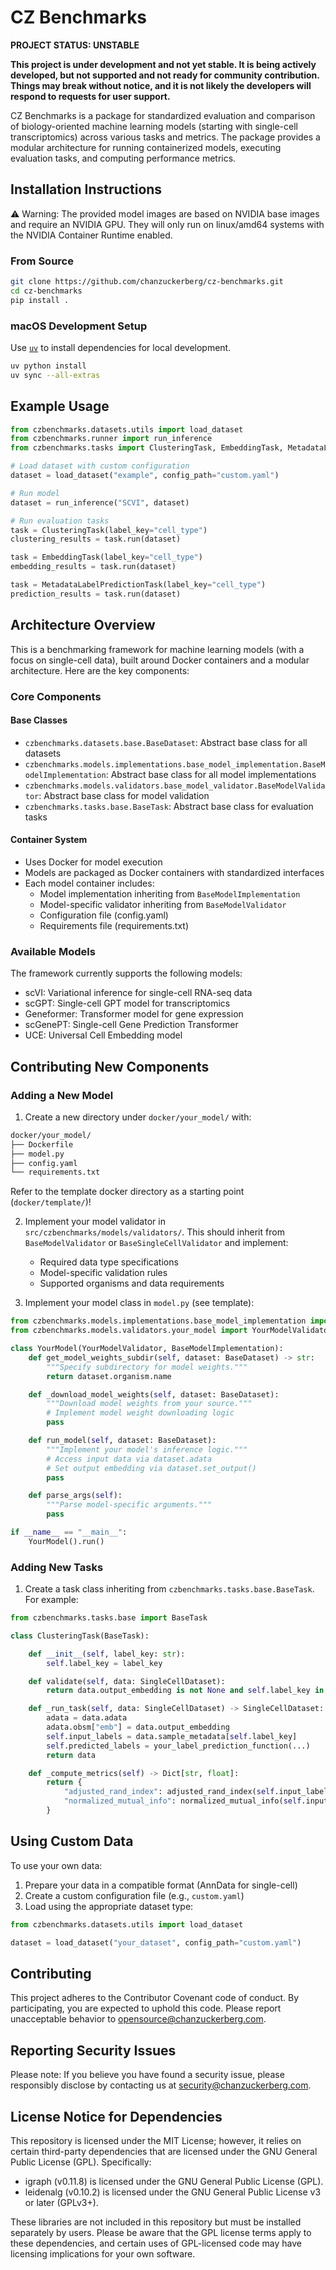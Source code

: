 # CZ Benchmarks

**PROJECT STATUS: UNSTABLE**

**This project is under development and not yet stable. It is being actively developed, but not supported and not ready for community contribution. Things may break without notice, and it is not likely the developers will respond to requests for user support.**

CZ Benchmarks is a package for standardized evaluation and comparison of biology-oriented machine learning models (starting with single-cell transcriptomics) across various tasks and metrics. The package provides a modular architecture for running containerized models, executing evaluation tasks, and computing performance metrics.

## Installation Instructions

⚠️ Warning: The provided model images are based on NVIDIA base images and require an NVIDIA GPU. They will only run on linux/amd64 systems with the NVIDIA Container Runtime enabled.

### From Source

```bash
git clone https://github.com/chanzuckerberg/cz-benchmarks.git
cd cz-benchmarks
pip install .
```

### macOS Development Setup

Use [`uv`](https://docs.astral.sh/uv/getting-started/installation/) to install dependencies for local development.

```bash
uv python install
uv sync --all-extras
```

## Example Usage

```python
from czbenchmarks.datasets.utils import load_dataset
from czbenchmarks.runner import run_inference
from czbenchmarks.tasks import ClusteringTask, EmbeddingTask, MetadataLabelPredictionTask

# Load dataset with custom configuration
dataset = load_dataset("example", config_path="custom.yaml")

# Run model
dataset = run_inference("SCVI", dataset)

# Run evaluation tasks
task = ClusteringTask(label_key="cell_type")
clustering_results = task.run(dataset)

task = EmbeddingTask(label_key="cell_type")
embedding_results = task.run(dataset)

task = MetadataLabelPredictionTask(label_key="cell_type")
prediction_results = task.run(dataset)
```

## Architecture Overview

This is a benchmarking framework for machine learning models (with a focus on single-cell data), built around Docker containers and a modular architecture. Here are the key components:

### Core Components

#### Base Classes

- `czbenchmarks.datasets.base.BaseDataset`: Abstract base class for all datasets
- `czbenchmarks.models.implementations.base_model_implementation.BaseModelImplementation`: Abstract base class for all model implementations
- `czbenchmarks.models.validators.base_model_validator.BaseModelValidator`: Abstract base class for model validation
- `czbenchmarks.tasks.base.BaseTask`: Abstract base class for evaluation tasks

#### Container System

- Uses Docker for model execution
- Models are packaged as Docker containers with standardized interfaces
- Each model container includes:
  - Model implementation inheriting from `BaseModelImplementation`
  - Model-specific validator inheriting from `BaseModelValidator`
  - Configuration file (config.yaml)
  - Requirements file (requirements.txt)

### Available Models

The framework currently supports the following models:

- scVI: Variational inference for single-cell RNA-seq data
- scGPT: Single-cell GPT model for transcriptomics
- Geneformer: Transformer model for gene expression
- scGenePT: Single-cell Gene Prediction Transformer
- UCE: Universal Cell Embedding model

## Contributing New Components

### Adding a New Model

1. Create a new directory under `docker/your_model/` with:

```markdown
docker/your_model/
├── Dockerfile
├── model.py
├── config.yaml
└── requirements.txt
```

Refer to the template docker directory as a starting point (`docker/template/`)!

2. Implement your model validator in `src/czbenchmarks/models/validators/`. This should inherit from `BaseModelValidator` or `BaseSingleCellValidator` and implement:
   - Required data type specifications
   - Model-specific validation rules
   - Supported organisms and data requirements

3. Implement your model class in `model.py` (see template):

```python
from czbenchmarks.models.implementations.base_model_implementation import BaseModelImplementation
from czbenchmarks.models.validators.your_model import YourModelValidator

class YourModel(YourModelValidator, BaseModelImplementation):
    def get_model_weights_subdir(self, dataset: BaseDataset) -> str:
        """Specify subdirectory for model weights."""
        return dataset.organism.name

    def _download_model_weights(self, dataset: BaseDataset):
        """Download model weights from your source."""
        # Implement model weight downloading logic
        pass

    def run_model(self, dataset: BaseDataset):
        """Implement your model's inference logic."""
        # Access input data via dataset.adata
        # Set output embedding via dataset.set_output()
        pass

    def parse_args(self):
        """Parse model-specific arguments."""
        pass

if __name__ == "__main__":
    YourModel().run()
```

### Adding New Tasks

1. Create a task class inheriting from `czbenchmarks.tasks.base.BaseTask`. For example:

```python
from czbenchmarks.tasks.base import BaseTask

class ClusteringTask(BaseTask):

    def __init__(self, label_key: str):
        self.label_key = label_key

    def validate(self, data: SingleCellDataset):
        return data.output_embedding is not None and self.label_key in data.sample_metadata.columns

    def _run_task(self, data: SingleCellDataset) -> SingleCellDataset:
        adata = data.adata
        adata.obsm["emb"] = data.output_embedding
        self.input_labels = data.sample_metadata[self.label_key]
        self.predicted_labels = your_label_prediction_function(...)
        return data

    def _compute_metrics(self) -> Dict[str, float]:
        return {
            "adjusted_rand_index": adjusted_rand_index(self.input_labels, self.predicted_labels),
            "normalized_mutual_info": normalized_mutual_info(self.input_labels, self.predicted_labels),
        }
```

## Using Custom Data

To use your own data:

1. Prepare your data in a compatible format (AnnData for single-cell)
2. Create a custom configuration file (e.g., `custom.yaml`)
3. Load using the appropriate dataset type:

```python
from czbenchmarks.datasets.utils import load_dataset

dataset = load_dataset("your_dataset", config_path="custom.yaml")
```

## Contributing
This project adheres to the Contributor Covenant code of conduct. By participating, you are expected to uphold this code. Please report unacceptable behavior to opensource@chanzuckerberg.com.

## Reporting Security Issues
Please note: If you believe you have found a security issue, please responsibly disclose by contacting us at security@chanzuckerberg.com.

## License Notice for Dependencies
This repository is licensed under the MIT License; however, it relies on certain third-party dependencies that are licensed under the GNU General Public License (GPL). Specifically:
- igraph (v0.11.8) is licensed under the GNU General Public License (GPL).
- leidenalg (v0.10.2) is licensed under the GNU General Public License v3 or later (GPLv3+).

These libraries are not included in this repository but must be installed separately by users. Please be aware that the GPL license terms apply to these dependencies, and certain uses of GPL-licensed code may have licensing implications for your own software.
